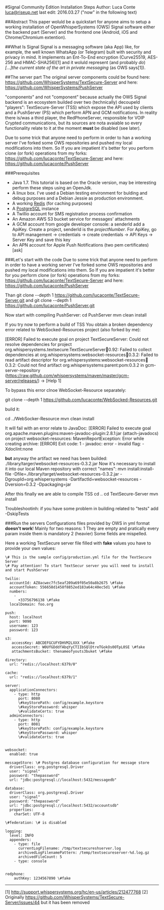 #Signal Community Edition Installation Steps
Author: Luca Conte luca@riseup.net
last edit: 2016.03.27 ("now" in the following text)

##Abstract
This paper woluld be a quickstart for anyone aims to setup a working installation of OpenWhisperSystems (OWS) Signal software either the backend part (Server) and the frontend one (Android, iOS and Chrome/Chromium extention).

##What Is Signal
Signal is a messaging software (aka App) like, for example, the well known WhatsApp (or Telegram) built with security and privacy in mind. It implements an Ent-To-End encryption (Curve25519, AES-256 and HMAC-SHA256)[1] and it woluld represent (and probably *do*)  *[...]the current state of the art in private messaging* (as OWS says[1]).


##The server part
The original server components could be found here:
https://github.com/WhisperSystems/TextSecure-Server
and here:
https://github.com/WhisperSystems/PushServer

"component*s*" and not "component" because actually the OWS Signal backend is an ecosystem builded over two (technically) decoupeld "players": TextSecure-Server (TSS) which expose the API used by clients and a PushServer (PS) which perform APN and GCM notifications. In reality there is/was a third player, the RedPhoneServer, responsible for VOIP Crypted communications, but its sources are nota avaiable so every functionality relate to it at the moment **must** be disabled (see later).

Due to some trick that anyone need to perform in order to han a working server I've forked some OWS repositories and pushed my local modifications into them. So If you are impatient it's better for you perform clone (or fork) operations from my forks:
https://github.com/lucaconte/TextSecure-Server
and here:
https://github.com/lucaconte/PushServer

###Prerequisites
- Java  1.7. This tutorial is based on the Oracle version, may be interesting perform these steps using an OpenJdk.
- A linux box. I've used a Debian testing environment for bulding and debug purposes and a Debian Jessie as production environment.
- A working [Redis](http://redis.io "Redis") (for caching purposes)
- A [PostgreSQL](http://www.postgresql.org/) instance
- A Twillio account for SMS registration process confirmation
- An Amazon AWS S3 bucket service for messages' attachments
- A GCM account from google developer console: a senderId add a ApiKey. Create a project, senderId is the *projectNumber*. For ApiKey, go to API management -> credentials -> create credentials -> API Keys -> Server Key and save this key 
- An APN account for Apple Push Notifications (two pem certificates) [ask]

###Let's start with the code
Due to some trick that anyone need to perform in order to have a working server I've forked some OWS repositories and pushed my local modifications into them. So If you are impatient it's better for you perform clone (or fork) operations from my forks:
https://github.com/lucaconte/TextSecure-Server
and here:
https://github.com/lucaconte/PushServer

Than
    git clone --depth 1 https://github.com/lucaconte/TextSecure-Server.git
and 
    git clone --depth 1 https://github.com/lucaconte/PushServer.git


Now start with compiling PushServer:
   cd PushServer
   mvn clean install


If you try now  to perform a build of TSS You obtain a broken dependency error related to WebSocked-Resources project (also forked by me):

   [ERROR] Failed to execute goal on project TextSecureServer: Could not resolve dependencies for project org.whispersystems.textsecure:TextSecureServer:jar:0.92: Failed to collect dependencies at org.whispersystems:websocket-resources:jar:0.3.2: Failed to read artifact descriptor for org.whispersystems:websocket-resources:jar:0.3.2: Could not find artifact org.whispersystems:parent:pom:0.3.2 in gcm-server-repository (https://raw.github.com/whispersystems/maven/master/gcm-server/releases/) -> [Help 1]

To bypass this error clnoe WebSocket-Resource separately:

   git clone --depth 1 https://github.com/lucaconte/WebSocked-Resources.git

build it:

   cd ../WebSocker-Resource
   mvn clean install

It will fail with an error relate to JavaDoc:
   [ERROR] Failed to execute goal org.apache.maven.plugins:maven-javadoc-plugin:2.8.1:jar (attach-javadocs) on project websocket-resources: MavenReportException: Error while creating archive:
   [ERROR] Exit code: 1 - javadoc: error - invalid flag: -Xdoclint:none

**but** anyway the artifact we need has been builded: ./library/targer/websocket-resources-0.3.2.jar
Now it's necessary to install it into our local Maven repository with correct "names":
    mvn install:install-file -Dfile=./library/target/websocket-resources-0.3.2.jar -DgroupId=org.whispersystems -DartifactId=websocket-resources -Dversion=0.3.2 -Dpackaging=jar

After this finally we are able to compile TSS
    cd ..
    cd TextSecure-Server
    mvn install

Troubleshootinh: if you have some problem in building related to "tests" add
    -DskipTests

###Run the servers
Configurations files provided by OWS in yml format **doesn't work**! Mainly for two reasons:
1 They are empty and pratically every param inside them is mandatory
2 (heavier) Some fields are mispelled.

Here a working TextSecure server file filled with **fake** values you have to provide your own values:


    \# This is the sample config/production.yml file for the TextSecure Server
    \# Pay attention! To start TextSecur server you will need to install and start PushServer
    
    twilio: 
      accountId: AZ8acwec7fc5eaf209a69f05e50a8b2675 \#fake
      accountToken: 556658d1458f8852ed183a64c40ec5d1 \#fake
      numbers:
        -
          +33756796138 \#fake
      localDomain: foo.org
    
    push:
      host: localhost
      port: 9090
      username: 123
      password: 123
    
    s3:
       accessKey: ABCDEFGCUFYDHVM2LXXX \#fake
       accessSecret: W0UfGDddfAbqYyCTIIbSQlDtreTGokOs0OTpL0SE \#fake
       attachmentsBucket: thenameofyouts3buket \#fake
    
    directory:
      url: "redis://localhost:6379/0"
    
    cache:
      url: "redis://localhost:6379/1"
    
    server:
      applicationConnectors:
        - type: http
          port: 8080
          \#keyStorePath: config/example.keystore
          \#keyStorePassword: whisper
          \#validateCerts: true
      adminConnectors:
        - type: http
          port: 8081
          \#keyStorePath: config/example.keystore
          \#keyStorePassword: whisper
          \#validateCerts: true
    
    
    websocket:
      enabled: true
    
    messageStore: \# Postgres database configuration for message store
      driverClass: org.postgresql.Driver
      user: "signal"
      password: "thepassword"
      url: "jdbc:postgresql://localhost:5432/messagedb"
    
    database:
      driverClass: org.postgresql.Driver
      user: "signal"
      password: "thepassword"
      url: "jdbc:postgresql://localhost:5432/accountsdb"
      properties:
        charSet: UTF-8
    
    \#federation: \# is disabled
    
    logging:
      level: INFO
      appenders:
        - type: file
          currentLogFilename: /tmp/textsecureshserver.log
          archivedLogFilenamePattern: /temp/textsecureserver-%d.log.gz
          archivedFileCount: 5
        - type: console
    
    
    redphone:
        authKey: 1234567890 \#fake


---
[1] http://support.whispersystems.org/hc/en-us/articles/212477768
[2] Originally https://github.com/WhisperSystems/TextSecure-Server/issues/44 but it has been removed 

